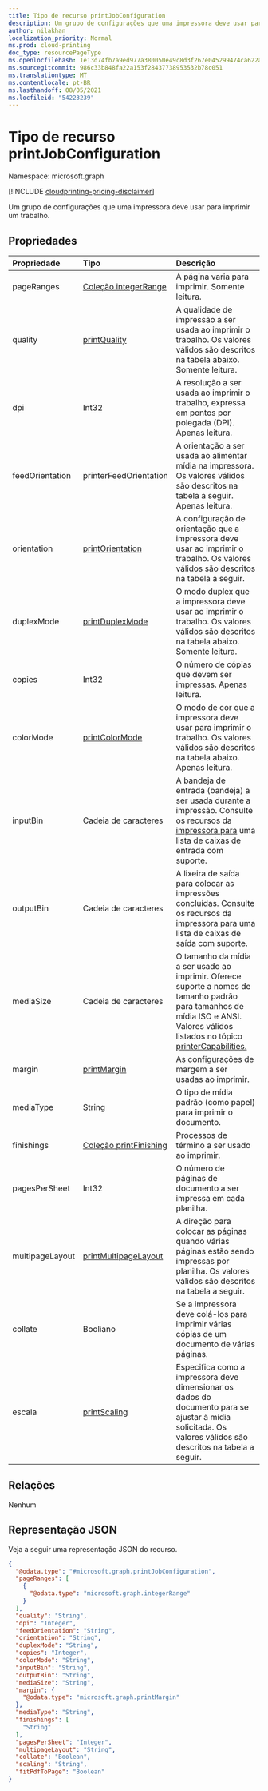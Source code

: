 ```yaml
---
title: Tipo de recurso printJobConfiguration
description: Um grupo de configurações que uma impressora deve usar para imprimir um trabalho.
author: nilakhan
localization_priority: Normal
ms.prod: cloud-printing
doc_type: resourcePageType
ms.openlocfilehash: 1e13d74fb7a9ed977a380050e49c8d3f267e045299474ca622aa408d738a4562
ms.sourcegitcommit: 986c33b848fa22a153f28437738953532b78c051
ms.translationtype: MT
ms.contentlocale: pt-BR
ms.lasthandoff: 08/05/2021
ms.locfileid: "54223239"
---
```

# <a name="printjobconfiguration-resource-type"></a>Tipo de recurso printJobConfiguration

Namespace: microsoft.graph

[!INCLUDE [cloudprinting-pricing-disclaimer](../../includes/cloudprinting-pricing-disclaimer.md)]

Um grupo de configurações que uma impressora deve usar para imprimir um trabalho.

## <a name="properties"></a>Propriedades
|Propriedade|Tipo|Descrição|
|:---|:---|:---|
|pageRanges|[Coleção integerRange](integerrange.md)|A página varia para imprimir. Somente leitura.|
|quality|[printQuality](enums.md#printquality-values)|A qualidade de impressão a ser usada ao imprimir o trabalho. Os valores válidos são descritos na tabela abaixo. Somente leitura.|
|dpi|Int32|A resolução a ser usada ao imprimir o trabalho, expressa em pontos por polegada (DPI). Apenas leitura.|
|feedOrientation|printerFeedOrientation|A orientação a ser usada ao alimentar mídia na impressora. Os valores válidos são descritos na tabela a seguir. Apenas leitura.|
|orientation|[printOrientation](enums.md#printorientation-values)|A configuração de orientação que a impressora deve usar ao imprimir o trabalho. Os valores válidos são descritos na tabela a seguir.|
|duplexMode|[printDuplexMode](enums.md#printduplexmode-values)|O modo duplex que a impressora deve usar ao imprimir o trabalho. Os valores válidos são descritos na tabela abaixo. Somente leitura.|
|copies|Int32|O número de cópias que devem ser impressas. Apenas leitura.|
|colorMode|[printColorMode](enums.md#printcolormode-values)|O modo de cor que a impressora deve usar para imprimir o trabalho. Os valores válidos são descritos na tabela abaixo. Apenas leitura.|
|inputBin|Cadeia de caracteres|A bandeja de entrada (bandeja) a ser usada durante a impressão. Consulte os recursos da [impressora para](printercapabilities.md) uma lista de caixas de entrada com suporte.|
|outputBin|Cadeia de caracteres|A lixeira de saída para colocar as impressões concluídas. Consulte os recursos da [impressora para](printercapabilities.md) uma lista de caixas de saída com suporte.|
|mediaSize|Cadeia de caracteres|O tamanho da mídia a ser usado ao imprimir. Oferece suporte a nomes de tamanho padrão para tamanhos de mídia ISO e ANSI. Valores válidos listados no tópico [printerCapabilities.](printercapabilities.md#mediasizes-values)|
|margin|[printMargin](printmargin.md)|As configurações de margem a ser usadas ao imprimir.|
|mediaType|String|O tipo de mídia padrão (como papel) para imprimir o documento.|
|finishings|[Coleção printFinishing](enums.md#printfinishing-values)|Processos de término a ser usado ao imprimir.|
|pagesPerSheet|Int32|O número de páginas de documento a ser impressa em cada planilha.
|multipageLayout|[printMultipageLayout](enums.md#printmultipagelayout-values)|A direção para colocar as páginas quando várias páginas estão sendo impressas por planilha. Os valores válidos são descritos na tabela a seguir.|
|collate|Booliano|Se a impressora deve colá-los para imprimir várias cópias de um documento de várias páginas.|
|escala|[printScaling](enums.md#printscaling-values)|Especifica como a impressora deve dimensionar os dados do documento para se ajustar à mídia solicitada. Os valores válidos são descritos na tabela a seguir.|

## <a name="relationships"></a>Relações
Nenhum

## <a name="json-representation"></a>Representação JSON
Veja a seguir uma representação JSON do recurso.
<!-- {
  "blockType": "resource",
  "@odata.type": "microsoft.graph.printJobConfiguration"
}
-->
``` json
{
  "@odata.type": "#microsoft.graph.printJobConfiguration",
  "pageRanges": [
    {
      "@odata.type": "microsoft.graph.integerRange"
    }
  ],
  "quality": "String",
  "dpi": "Integer",
  "feedOrientation": "String",
  "orientation": "String",
  "duplexMode": "String",
  "copies": "Integer",
  "colorMode": "String",
  "inputBin": "String",
  "outputBin": "String",
  "mediaSize": "String",
  "margin": {
    "@odata.type": "microsoft.graph.printMargin"
  },
  "mediaType": "String",
  "finishings": [
    "String"
  ],
  "pagesPerSheet": "Integer",
  "multipageLayout": "String",
  "collate": "Boolean",
  "scaling": "String",
  "fitPdfToPage": "Boolean"
}
```

